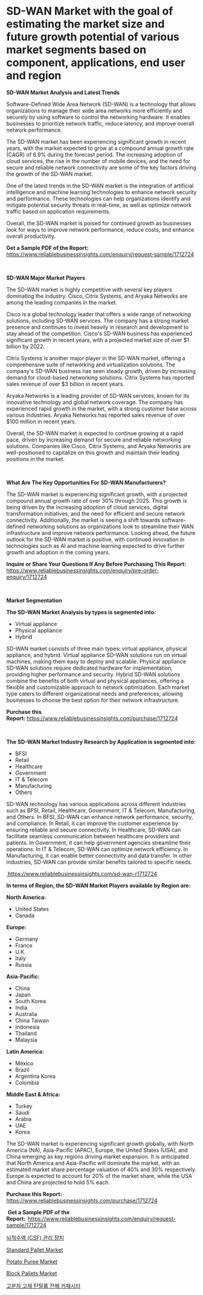 <p><h1>SD-WAN Market with the goal of estimating the market size and future growth potential of various market segments based on component, applications, end user and region</h1></p><p><strong>SD-WAN Market Analysis and Latest Trends</strong></p>
<p><p>Software-Defined Wide Area Network (SD-WAN) is a technology that allows organizations to manage their wide area networks more efficiently and securely by using software to control the networking hardware. It enables businesses to prioritize network traffic, reduce latency, and improve overall network performance.</p><p>The SD-WAN market has been experiencing significant growth in recent years, with the market expected to grow at a compound annual growth rate (CAGR) of 6.9% during the forecast period. The increasing adoption of cloud services, the rise in the number of mobile devices, and the need for secure and reliable network connectivity are some of the key factors driving the growth of the SD-WAN market.</p><p>One of the latest trends in the SD-WAN market is the integration of artificial intelligence and machine learning technologies to enhance network security and performance. These technologies can help organizations identify and mitigate potential security threats in real-time, as well as optimize network traffic based on application requirements.</p><p>Overall, the SD-WAN market is poised for continued growth as businesses look for ways to improve network performance, reduce costs, and enhance overall productivity.</p></p>
<p><strong>Get a Sample PDF of the Report:&nbsp;</strong> <a href="https://www.reliablebusinessinsights.com/enquiry/request-sample/1712724">https://www.reliablebusinessinsights.com/enquiry/request-sample/1712724</a></p>
<p>&nbsp;</p>
<p><strong>SD-WAN Major Market Players</strong></p>
<p><p>The SD-WAN market is highly competitive with several key players dominating the industry. Cisco, Citrix Systems, and Aryaka Networks are among the leading companies in the market. </p><p>Cisco is a global technology leader that offers a wide range of networking solutions, including SD-WAN services. The company has a strong market presence and continues to invest heavily in research and development to stay ahead of the competition. Cisco's SD-WAN business has experienced significant growth in recent years, with a projected market size of over $1 billion by 2022.</p><p>Citrix Systems is another major player in the SD-WAN market, offering a comprehensive suite of networking and virtualization solutions. The company's SD-WAN business has seen steady growth, driven by increasing demand for cloud-based networking solutions. Citrix Systems has reported sales revenue of over $3 billion in recent years.</p><p>Aryaka Networks is a leading provider of SD-WAN services, known for its innovative technology and global network coverage. The company has experienced rapid growth in the market, with a strong customer base across various industries. Aryaka Networks has reported sales revenue of over $100 million in recent years.</p><p>Overall, the SD-WAN market is expected to continue growing at a rapid pace, driven by increasing demand for secure and reliable networking solutions. Companies like Cisco, Citrix Systems, and Aryaka Networks are well-positioned to capitalize on this growth and maintain their leading positions in the market.</p></p>
<p>&nbsp;</p>
<p><strong>What Are The Key Opportunities For SD-WAN Manufacturers?</strong></p>
<p><p>The SD-WAN market is experiencing significant growth, with a projected compound annual growth rate of over 30% through 2025. This growth is being driven by the increasing adoption of cloud services, digital transformation initiatives, and the need for efficient and secure network connectivity. Additionally, the market is seeing a shift towards software-defined networking solutions as organizations look to streamline their WAN infrastructure and improve network performance. Looking ahead, the future outlook for the SD-WAN market is positive, with continued innovation in technologies such as AI and machine learning expected to drive further growth and adoption in the coming years.</p></p>
<p><strong>Inquire or Share Your Questions If Any Before Purchasing This Report:</strong> <a href="https://www.reliablebusinessinsights.com/enquiry/pre-order-enquiry/1712724">https://www.reliablebusinessinsights.com/enquiry/pre-order-enquiry/1712724</a></p>
<p>&nbsp;</p>
<p><strong>Market Segmentation</strong></p>
<p><strong>The SD-WAN Market Analysis by types is segmented into:</strong></p>
<p><ul><li>Virtual appliance</li><li>Physical appliance</li><li>Hybrid</li></ul></p>
<p><p>SD-WAN market consists of three main types: virtual appliance, physical appliance, and hybrid. Virtual appliance SD-WAN solutions run on virtual machines, making them easy to deploy and scalable. Physical appliance SD-WAN solutions require dedicated hardware for implementation, providing higher performance and security. Hybrid SD-WAN solutions combine the benefits of both virtual and physical appliances, offering a flexible and customizable approach to network optimization. Each market type caters to different organizational needs and preferences, allowing businesses to choose the best option for their network infrastructure.</p></p>
<p><strong>Purchase this Report:&nbsp;</strong><a href="https://www.reliablebusinessinsights.com/purchase/1712724">https://www.reliablebusinessinsights.com/purchase/1712724</a></p>
<p>&nbsp;</p>
<p><strong>The SD-WAN Market Industry Research by Application is segmented into:</strong></p>
<p><ul><li>BFSI</li><li>Retail</li><li>Healthcare</li><li>Government</li><li>IT & Telecom</li><li>Manufacturing</li><li>Others</li></ul></p>
<p><p>SD-WAN technology has various applications across different industries such as BFSI, Retail, Healthcare, Government, IT & Telecom, Manufacturing, and Others. In BFSI, SD-WAN can enhance network performance, security, and compliance. In Retail, it can improve the customer experience by ensuring reliable and secure connectivity. In Healthcare, SD-WAN can facilitate seamless communication between healthcare providers and patients. In Government, it can help government agencies streamline their operations. In IT & Telecom, SD-WAN can optimize network efficiency. In Manufacturing, it can enable better connectivity and data transfer. In other industries, SD-WAN can provide similar benefits tailored to specific needs.</p></p>
<p><a href="https://www.reliablebusinessinsights.com/sd-wan-r1712724">&nbsp;https://www.reliablebusinessinsights.com/sd-wan-r1712724</a></p>
<p><strong>In terms of Region, the SD-WAN Market Players available by Region are:</strong></p>
<p>
    <p> <strong> North America: </strong>
        <ul>
            <li>United States</li>
            <li>Canada</li>
        </ul>
        </p> 
    <p> <strong> Europe: </strong>
        <ul>
            <li>Germany</li>
            <li>France</li>
            <li>U.K.</li>
            <li>Italy</li>
            <li>Russia</li>
        </ul>
        </p> 
    <p> <strong> Asia-Pacific: </strong>
        <ul>
            <li>China</li>
            <li>Japan</li>
            <li>South Korea</li>
            <li>India</li>
            <li>Australia</li>
            <li>China Taiwan</li>
            <li>Indonesia</li>
            <li>Thailand</li>
            <li>Malaysia</li>
        </ul>
        </p> 
    <p> <strong> Latin America: </strong>
        <ul>
            <li>Mexico</li>
            <li>Brazil</li>
            <li>Argentina Korea</li>
            <li>Colombia</li>
        </ul>
        </p> 
    <p> <strong> Middle East & Africa: </strong>
        <ul>
            <li>Turkey</li>
            <li>Saudi</li>
            <li>Arabia</li>
            <li>UAE</li>
            <li>Korea</li>
        </ul>
    </p>
    </p>
<p><p>The SD-WAN market is experiencing significant growth globally, with North America (NA), Asia-Pacific (APAC), Europe, the United States (USA), and China emerging as key regions driving market expansion. It is anticipated that North America and Asia-Pacific will dominate the market, with an estimated market share percentage valuation of 40% and 30% respectively. Europe is expected to account for 20% of the market share, while the USA and China are projected to hold 5% each.</p></p>
<p><strong>Purchase this Report: </strong><a href="https://www.reliablebusinessinsights.com/purchase/1712724">https://www.reliablebusinessinsights.com/purchase/1712724</a></p>
<p>&nbsp;<strong>Get a Sample PDF of the Report:&nbsp;&nbsp;</strong><a href="https://www.reliablebusinessinsights.com/enquiry/request-sample/1712724">https://www.reliablebusinessinsights.com/enquiry/request-sample/1712724</a></p>
<p><strong></strong></p>
<p><p><a href="https://github.com/AnthonyWratten/Market-Research-Report-List-1/blob/main/4725864107412.md">뇌척수액 (CSF) 관리 장치</a></p><p><a href="https://github.com/MyrtisWest1/Market-Research-Report-List-1/blob/main/standard-pallet-market.md">Standard Pallet Market</a></p><p><a href="https://issuu.com/reportprime-2/docs/potato-puree-market-size-2030.pptx">Potato Puree Market</a></p><p><a href="https://github.com/brenzgnarento/Market-Research-Report-List-2/blob/main/block-pallets-market.md">Block Pallets Market</a></p><p><a href="https://github.com/rsg307664904/Market-Research-Report-List-2/blob/main/9083736123843.md">고분자 고체 탄탈륨 전해 커패시터</a></p></p>